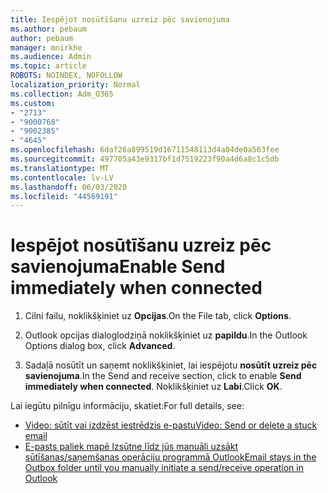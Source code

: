 ```yaml
---
title: Iespējot nosūtīšanu uzreiz pēc savienojuma
ms.author: pebaum
author: pebaum
manager: mnirkhe
ms.audience: Admin
ms.topic: article
ROBOTS: NOINDEX, NOFOLLOW
localization_priority: Normal
ms.collection: Adm_O365
ms.custom:
- "2713"
- "9000768"
- "9002385"
- "4645"
ms.openlocfilehash: 6daf26a899519d16711548113d4a04de0a563fee
ms.sourcegitcommit: 497705a43e9317bf1d7519223f90a4d6a8c1c5db
ms.translationtype: MT
ms.contentlocale: lv-LV
ms.lasthandoff: 06/03/2020
ms.locfileid: "44569191"
---
```

# <a name="enable-send-immediately-when-connected"></a><span data-ttu-id="f8a02-102">Iespējot nosūtīšanu uzreiz pēc savienojuma</span><span class="sxs-lookup"><span data-stu-id="f8a02-102">Enable Send immediately when connected</span></span>
 
1. <span data-ttu-id="f8a02-103">Cilni failu, noklikšķiniet uz **Opcijas**.</span><span class="sxs-lookup"><span data-stu-id="f8a02-103">On the File tab, click **Options**.</span></span>

2. <span data-ttu-id="f8a02-104">Outlook opcijas dialoglodziņā noklikšķiniet uz **papildu**.</span><span class="sxs-lookup"><span data-stu-id="f8a02-104">In the Outlook Options dialog box, click **Advanced**.</span></span>

3. <span data-ttu-id="f8a02-105">Sadaļā nosūtīt un saņemt noklikšķiniet, lai iespējotu **nosūtīt uzreiz pēc savienojuma**.</span><span class="sxs-lookup"><span data-stu-id="f8a02-105">In the Send and receive section, click to enable **Send immediately when connected**.</span></span> <span data-ttu-id="f8a02-106">Noklikšķiniet uz **Labi**.</span><span class="sxs-lookup"><span data-stu-id="f8a02-106">Click **OK**.</span></span>

<span data-ttu-id="f8a02-107">Lai iegūtu pilnīgu informāciju, skatiet:</span><span class="sxs-lookup"><span data-stu-id="f8a02-107">For full details, see:</span></span>
- [<span data-ttu-id="f8a02-108">Video: sūtīt vai izdzēst iestrēdzis e-pastu</span><span class="sxs-lookup"><span data-stu-id="f8a02-108">Video: Send or delete a stuck email</span></span>](https://support.office.com/article/Video-Send-or-delete-an-email-stuck-in-your-outbox-26d5d34a-4e5f-444a-a9e8-44db04a94dec) 
- [<span data-ttu-id="f8a02-109">E-pasts paliek mapē Izsūtne līdz jūs manuāli uzsākt sūtīšanas/saņemšanas operāciju programmā Outlook</span><span class="sxs-lookup"><span data-stu-id="f8a02-109">Email stays in the Outbox folder until you manually initiate a send/receive operation in Outlook</span></span>](https://support.microsoft.com/help/2797572/email-stays-in-the-outbox-folder-until-you-manually-initiate-a-send-re)
